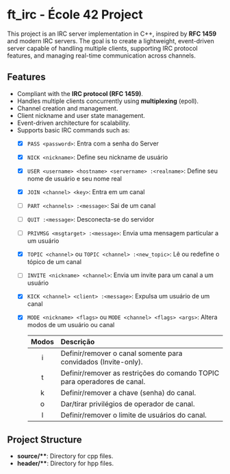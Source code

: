 # ft_irc - École 42 Project

This project is an IRC server implementation in C++, inspired by **RFC 1459** and modern IRC servers. The goal is to create a lightweight, event-driven server capable of handling multiple clients, supporting IRC protocol features, and managing real-time communication across channels.

## Features

- Compliant with the **IRC protocol (RFC 1459)**.
- Handles multiple clients concurrently using **multiplexing** (epoll).
- Channel creation and management.
- Client nickname and user state management.
- Event-driven architecture for scalability.
- Supports basic IRC commands such as:
    - [x] `PASS <password>`: Entra com a senha do Server
    - [x] `NICK <nickname>`: Define seu nickname de usuário
    - [x] `USER <username> <hostname> <servername> :<realname>`: Define seu nome de usuário e seu nome real
    - [x] `JOIN <channel> <key>`: Entra em um canal
    - [ ] `PART <channels> :<message>`: Sai de um canal
    - [ ] `QUIT :<message>`: Desconecta-se do servidor
    - [ ] `PRIVMSG <msgtarget> :<message>`: Envia uma mensagem particular a um usuário
    - [x] `TOPIC <channel>` ou `TOPIC <channel> :<new_topic>`: Lê ou redefine o tópico de um canal
    - [ ] `INVITE <nickname> <channel>`: Envia um invite para um canal a um usuário
    - [x] `KICK <channel> <client> :<message>`: Expulsa um usuário de um canal
    - [x] `MODE <nickname> <flags>` ou `MODE <channel> <flags> <args>`: Altera modos de um usuário ou canal

        | Modos | Descrição |
        |:---:|:--- |
        | i | Definir/remover o canal somente para convidados (Invite-only). |
        | t | Definir/remover as restrições do comando TOPIC para operadores de canal. |
        | k | Definir/remover a chave (senha) do canal. |
        | o | Dar/tirar privilégios de operador de canal. |
        | l | Definir/remover o limite de usuários do canal. |




## Project Structure

- **source/\*\***: Directory for cpp files.
- **header/\*\***: Directory for hpp files.
